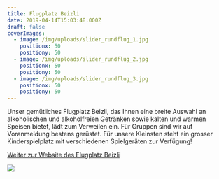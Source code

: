 ```yaml
---
title: Flugplatz Beizli
date: 2019-04-14T15:03:48.000Z
draft: false
coverImages:
  - image: /img/uploads/slider_rundflug_1.jpg
    positionx: 50
    positiony: 50
  - image: /img/uploads/slider_rundflug_2.jpg
    positionx: 50
    positiony: 50
  - image: /img/uploads/slider_rundflug_3.jpg
    positionx: 50
    positiony: 50
---
```

Unser gemütliches Flugplatz Beizli, das Ihnen eine breite Auswahl an alkoholischen und alkoholfreien Getränken sowie kalten und warmen Speisen bietet, lädt zum Verweilen ein. Für Gruppen sind wir auf Voranmeldung bestens gerüstet. Für unsere Kleinsten steht ein grosser Kinderspielplatz mit verschiedenen Spielgeräten zur Verfügung!

[Weiter zur Website des Flugplatz Beizli](https://www.mimicus.ch/flugplatz-beizli)

![](/img/uploads/bild_flugplatzbeizli.jpg)

